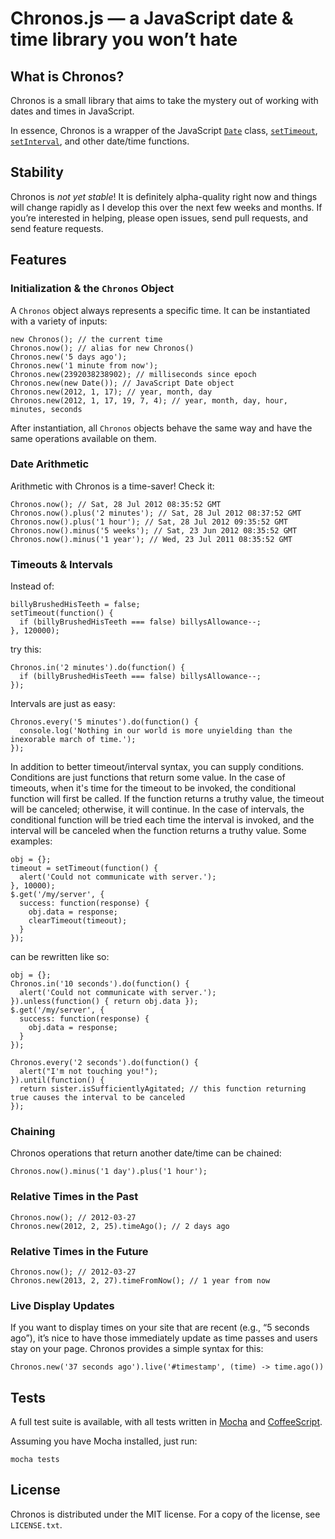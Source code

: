 # Chronos.js — a JavaScript date & time library you won’t hate
## What is Chronos?

Chronos is a small library that aims to take the mystery out of working with dates and times in JavaScript.

In essence, Chronos is a wrapper of the JavaScript [`Date`](https://developer.mozilla.org/en/JavaScript/Reference/Global_Objects/Date/) class, [`setTimeout`](https://developer.mozilla.org/en/DOM/window.setTimeout), [`setInterval`](https://developer.mozilla.org/en/DOM/window.setInterval), and other date/time functions.

## Stability

Chronos is *not yet stable*! It is definitely alpha-quality right now and things will change rapidly as I develop this over the next few weeks and months. If you’re interested in helping, please open issues, send pull requests, and send feature requests.

## Features
### Initialization & the `Chronos` Object

A `Chronos` object always represents a specific time. It can be instantiated with a variety of inputs:

```
new Chronos(); // the current time
Chronos.now(); // alias for new Chronos()
Chronos.new('5 days ago');
Chronos.new('1 minute from now');
Chronos.new(2392038238902); // milliseconds since epoch
Chronos.new(new Date()); // JavaScript Date object
Chronos.new(2012, 1, 17); // year, month, day
Chronos.new(2012, 1, 17, 19, 7, 4); // year, month, day, hour, minutes, seconds
```

After instantiation, all `Chronos` objects behave the same way and have the same operations available on them.

### Date Arithmetic
Arithmetic with Chronos is a time-saver! Check it:

```
Chronos.now(); // Sat, 28 Jul 2012 08:35:52 GMT 
Chronos.now().plus('2 minutes'); // Sat, 28 Jul 2012 08:37:52 GMT
Chronos.now().plus('1 hour'); // Sat, 28 Jul 2012 09:35:52 GMT
Chronos.now().minus('5 weeks'); // Sat, 23 Jun 2012 08:35:52 GMT
Chronos.now().minus('1 year'); // Wed, 23 Jul 2011 08:35:52 GMT
```

### Timeouts & Intervals

Instead of:

```
billyBrushedHisTeeth = false;
setTimeout(function() {
  if (billyBrushedHisTeeth === false) billysAllowance--;
}, 120000);
```

try this:

```
Chronos.in('2 minutes').do(function() {
  if (billyBrushedHisTeeth === false) billysAllowance--;
});
```

Intervals are just as easy:

```
Chronos.every('5 minutes').do(function() {
  console.log('Nothing in our world is more unyielding than the inexorable march of time.');
});
```

In addition to better timeout/interval syntax, you can supply conditions. Conditions are just functions that return some value. In the case of timeouts, when it's time for the timeout to be invoked, the conditional function will first be called. If the function returns a truthy value, the timeout will be canceled; otherwise, it will continue. In the case of intervals, the conditional function will be tried each time the interval is invoked, and the interval will be canceled when the function returns a truthy value. Some examples: 

```
obj = {};
timeout = setTimeout(function() {
  alert('Could not communicate with server.');
}, 10000);
$.get('/my/server', {
  success: function(response) {
    obj.data = response;
    clearTimeout(timeout);
  }
});
```

can be rewritten like so:

```
obj = {};
Chronos.in('10 seconds').do(function() {
  alert('Could not communicate with server.');
}).unless(function() { return obj.data });
$.get('/my/server', {
  success: function(response) {
    obj.data = response;
  }
});
```
 
```
Chronos.every('2 seconds').do(function() {
  alert("I'm not touching you!");
}).until(function() {
  return sister.isSufficientlyAgitated; // this function returning true causes the interval to be canceled
});
```

### Chaining

Chronos operations that return another date/time can be chained:

```
Chronos.now().minus('1 day').plus('1 hour');
```

### Relative Times in the Past

```
Chronos.now(); // 2012-03-27
Chronos.new(2012, 2, 25).timeAgo(); // 2 days ago
```

### Relative Times in the Future

```
Chronos.now(); // 2012-03-27
Chronos.new(2013, 2, 27).timeFromNow(); // 1 year from now
```

### Live Display Updates
If you want to display times on your site that are recent (e.g., “5 seconds ago”), it’s nice to have those immediately update as time passes and users stay on your page. Chronos provides a simple syntax for this:

```
Chronos.new('37 seconds ago').live('#timestamp', (time) -> time.ago())
```

## Tests

A full test suite is available, with all tests written in [Mocha](http://visionmedia.github.com/mocha/) and [CoffeeScript](http://coffeescript.org).

Assuming you have Mocha installed, just run:

```
mocha tests
```

## License

Chronos is distributed under the MIT license. For a copy of the license, see `LICENSE.txt`.
